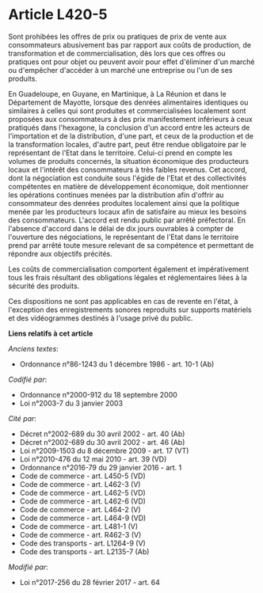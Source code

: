 # Article L420-5

Sont prohibées les offres de prix ou pratiques de prix de vente aux consommateurs abusivement bas par rapport aux coûts de
production, de transformation et de commercialisation, dès lors que ces offres ou pratiques ont pour objet ou peuvent avoir
pour effet d'éliminer d'un marché ou d'empêcher d'accéder à un marché une entreprise ou l'un de ses produits.

En Guadeloupe, en Guyane, en Martinique, à La Réunion et dans le Département de Mayotte, lorsque des denrées alimentaires
identiques ou similaires à celles qui sont produites et commercialisées localement sont proposées aux consommateurs à des
prix manifestement inférieurs à ceux pratiqués dans l'hexagone, la conclusion d'un accord entre les acteurs de l'importation
et de la distribution, d'une part, et ceux de la production et de la transformation locales, d'autre part, peut être rendue
obligatoire par le représentant de l'Etat dans le territoire. Celui-ci prend en compte les volumes de produits concernés, la
situation économique des producteurs locaux et l'intérêt des consommateurs à très faibles revenus. Cet accord, dont la
négociation est conduite sous l'égide de l'Etat et des collectivités compétentes en matière de développement économique, doit
mentionner les opérations continues menées par la distribution afin d'offrir au consommateur des denrées produites localement
ainsi que la politique menée par les producteurs locaux afin de satisfaire au mieux les besoins des consommateurs. L'accord
est rendu public par arrêté préfectoral. En l'absence d'accord dans le délai de dix jours ouvrables à compter de l'ouverture
des négociations, le représentant de l'Etat dans le territoire prend par arrêté toute mesure relevant de sa compétence et
permettant de répondre aux objectifs précités.  

Les coûts de commercialisation comportent également et impérativement tous les frais résultant des obligations légales et
réglementaires liées à la sécurité des produits.

Ces dispositions ne sont pas applicables en cas de revente en l'état, à l'exception des enregistrements sonores reproduits
sur supports matériels et des vidéogrammes destinés à l'usage privé du public.

**Liens relatifs à cet article**

_Anciens textes_:

  - Ordonnance n°86-1243 du 1 décembre 1986 - art. 10-1 (Ab)

_Codifié par_:

  - Ordonnance n°2000-912 du 18 septembre 2000
  - Loi n°2003-7 du 3 janvier 2003

_Cité par_:

  - Décret n°2002-689 du 30 avril 2002 - art. 40 (Ab)
  - Décret n°2002-689 du 30 avril 2002 - art. 46 (Ab)
  - Loi n°2009-1503 du 8 décembre 2009 - art. 17 (VT)
  - Loi n°2010-476 du 12 mai 2010 - art. 39 (VD)
  - Ordonnance n°2016-79 du 29 janvier 2016 - art. 1
  - Code de commerce - art. L450-5 (VD)
  - Code de commerce - art. L462-3 (V)
  - Code de commerce - art. L462-5 (VD)
  - Code de commerce - art. L462-6 (VD)
  - Code de commerce - art. L464-2 (V)
  - Code de commerce - art. L464-9 (VD)
  - Code de commerce - art. L481-1 (V)
  - Code de commerce - art. R462-3 (V)
  - Code des transports - art. L1264-9 (V)
  - Code des transports - art. L2135-7 (Ab)

_Modifié par_:

  - Loi n°2017-256 du 28 février 2017 - art. 64
